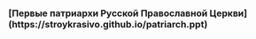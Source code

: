 <h3>[Первые патриархи Русской Православной Церкви](https://stroykrasivo.github.io/patriarch.ppt)</h3>
